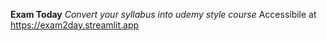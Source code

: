 **Exam Today**
*Convert your syllabus into udemy style course*
Accessibile at https://exam2day.streamlit.app
